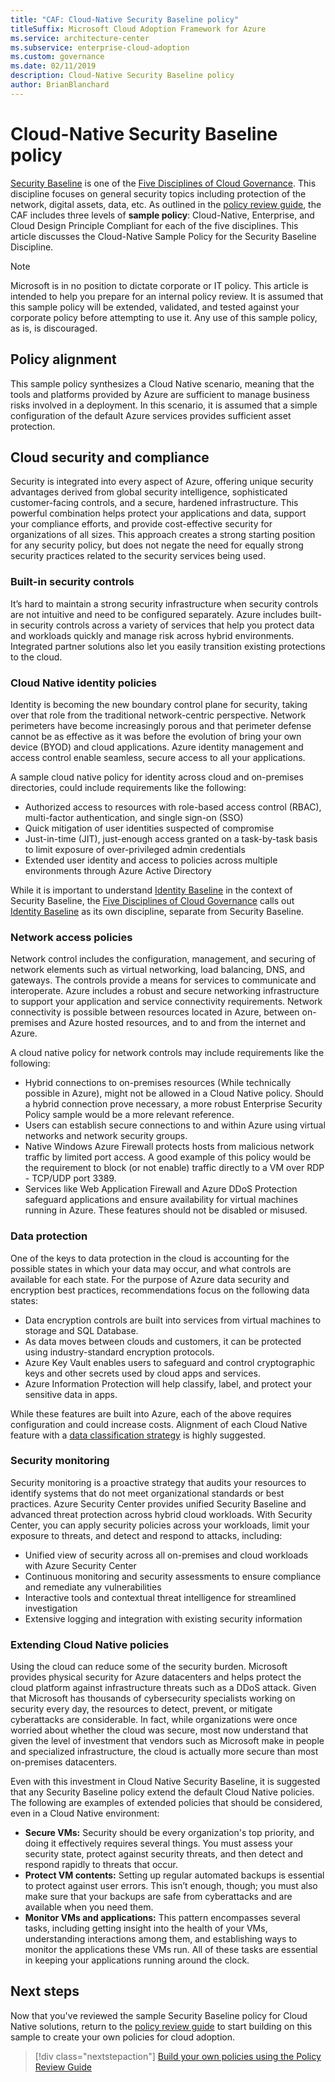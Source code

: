 ```yaml
---
title: "CAF: Cloud-Native Security Baseline policy"
titleSuffix: Microsoft Cloud Adoption Framework for Azure
ms.service: architecture-center
ms.subservice: enterprise-cloud-adoption
ms.custom: governance
ms.date: 02/11/2019
description: Cloud-Native Security Baseline policy
author: BrianBlanchard
---
```


# Cloud-Native Security Baseline policy

[Security Baseline](index.md) is one of the [Five Disciplines of Cloud Governance](../governance-disciplines.md). This discipline focuses on general security topics including protection of the network, digital assets, data, etc. As outlined in the [policy review guide](../policy-compliance/what-is-a-cloud-policy-review.md), the CAF includes three levels of **sample policy**: Cloud-Native, Enterprise, and Cloud Design Principle Compliant for each of the five disciplines. This article discusses the Cloud-Native Sample Policy for the Security Baseline Discipline.

> [!NOTE]
> Microsoft is in no position to dictate corporate or IT policy. This article is intended to help you prepare for an internal policy review. It is assumed that this sample policy will be extended, validated, and tested against your corporate policy before attempting to use it. Any use of this sample policy, as is, is discouraged.

## Policy alignment

This sample policy synthesizes a Cloud Native scenario, meaning that the tools and platforms provided by Azure are sufficient to manage business risks involved in a deployment. In this scenario, it is assumed that a simple configuration of the default Azure services provides sufficient asset protection.

## Cloud security and compliance

Security is integrated into every aspect of Azure, offering unique security advantages derived from global security intelligence, sophisticated customer-facing controls, and a secure, hardened infrastructure. This powerful combination helps protect your applications and data, support your compliance efforts, and provide cost-effective security for organizations of all sizes. This approach creates a strong starting position for any security policy, but does not negate the need for equally strong security practices related to the security services being used.

### Built-in security controls

It’s hard to maintain a strong security infrastructure when security controls are not intuitive and need to be configured separately. Azure includes built-in security controls across a variety of services that help you protect data and workloads quickly and manage risk across hybrid environments. Integrated partner solutions also let you easily transition existing protections to the cloud.

### Cloud Native identity policies

Identity is becoming the new boundary control plane for security, taking over that role from the traditional network-centric perspective. Network perimeters have become increasingly porous and that perimeter defense cannot be as effective as it was before the evolution of bring your own device (BYOD) and cloud applications. Azure identity management and access control enable seamless, secure access to all your applications.

A sample cloud native policy for identity across cloud and on-premises directories, could include requirements like the following:

* Authorized access to resources with role-based access control (RBAC), multi-factor authentication, and single sign-on (SSO)
* Quick mitigation of user identities suspected of compromise
* Just-in-time (JIT), just-enough access granted on a task-by-task basis to limit exposure of over-privileged admin credentials
* Extended user identity and access to policies across multiple environments through Azure Active Directory

While it is important to understand [Identity Baseline](../identity-baseline/index.md) in the context of Security Baseline, the [Five Disciplines of Cloud Governance](../index.md) calls out [Identity Baseline](../identity-baseline/index.md) as its own discipline, separate from Security Baseline.

### Network access policies

Network control includes the configuration, management, and securing of network elements such as virtual networking, load balancing, DNS, and gateways. The controls provide a means for services to communicate and interoperate. Azure includes a robust and secure networking infrastructure to support your application and service connectivity requirements. Network connectivity is possible between resources located in Azure, between on-premises and Azure hosted resources, and to and from the internet and Azure.

A cloud native policy for network controls may include requirements like the following:

* Hybrid connections to on-premises resources (While technically possible in Azure), might not be allowed in a Cloud Native policy. Should a hybrid connection prove necessary, a more robust Enterprise Security Policy sample would be a more relevant reference.
* Users can establish secure connections to and within Azure using virtual networks and network security groups.
* Native Windows Azure Firewall protects hosts from malicious network traffic by limited port access. A good example of this policy would be the requirement to block (or not enable) traffic directly to a VM over RDP - TCP/UDP port 3389.
* Services like Web Application Firewall and Azure DDoS Protection safeguard applications and ensure availability for virtual machines running in Azure. These features should not be disabled or misused.

### Data protection

One of the keys to data protection in the cloud is accounting for the possible states in which your data may occur, and what controls are available for each state. For the purpose of Azure data security and encryption best practices, recommendations focus on the following data states:

* Data encryption controls are built into services from virtual machines to storage and SQL Database.
* As data moves between clouds and customers, it can be protected using industry-standard encryption protocols.
* Azure Key Vault enables users to safeguard and control cryptographic keys and other secrets used by cloud apps and services.
* Azure Information Protection will help classify, label, and protect your sensitive data in apps.

While these features are built into Azure, each of the above requires configuration and could increase costs. Alignment of each Cloud Native feature with a [data classification strategy](../policy-compliance/what-is-data-classification.md) is highly suggested.

### Security monitoring

Security monitoring is a proactive strategy that audits your resources to identify systems that do not meet organizational standards or best practices. Azure Security Center provides unified Security Baseline and advanced threat protection across hybrid cloud workloads. With Security Center, you can apply security policies across your workloads, limit your exposure to threats, and detect and respond to attacks, including:

* Unified view of security across all on-premises and cloud workloads with Azure Security Center
* Continuous monitoring and security assessments to ensure compliance and remediate any vulnerabilities
* Interactive tools and contextual threat intelligence for streamlined investigation
* Extensive logging and integration with existing security information

### Extending Cloud Native policies

Using the cloud can reduce some of the security burden. Microsoft provides physical security for Azure datacenters and helps protect the cloud platform against infrastructure threats such as a DDoS attack. Given that Microsoft has thousands of cybersecurity specialists working on security every day, the resources to detect, prevent, or mitigate cyberattacks are considerable. In fact, while organizations were once worried about whether the cloud was secure, most now understand that given the level of investment that vendors such as Microsoft make in people and specialized infrastructure, the cloud is actually more secure than most on-premises datacenters.

Even with this investment in Cloud Native Security Baseline, it is suggested that any Security Baseline policy extend the default Cloud Native policies. The following are examples of extended policies that should be considered, even in a Cloud Native environment:

* **Secure VMs:** Security should be every organization's top priority, and doing it effectively requires several things. You must assess your security state, protect against security threats, and then detect and respond rapidly to threats that occur.
* **Protect VM contents:** Setting up regular automated backups is essential to protect against user errors. This isn’t enough, though; you must also make sure that your backups are safe from cyberattacks and are available when you need them.
* **Monitor VMs and applications:** This pattern encompasses several tasks, including getting insight into the health of your VMs, understanding interactions among them, and establishing ways to monitor the applications these VMs run. All of these tasks are essential in keeping your applications running around the clock.

## Next steps

Now that you've reviewed the sample Security Baseline policy for Cloud Native solutions, return to the [policy review guide](../policy-compliance/what-is-a-cloud-policy-review.md) to start building on this sample to create your own policies for cloud adoption.

> [!div class="nextstepaction"]
> [Build your own policies using the Policy Review Guide](../policy-compliance/what-is-a-cloud-policy-review.md)
